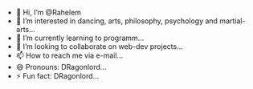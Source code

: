 - 👋 Hi, I’m @Rahelem
- 👀 I’m interested in dancing, arts, philosophy, psychology and martial-arts...
- 🌱 I’m currently learning to programm...
- 💞️ I’m looking to collaborate on web-dev projects...
- 📫 How to reach me via e-mail...
- 😄 Pronouns: DRagonlord...
- ⚡ Fun fact: DRagonlord...

<!---
Rahelem/Rahelem is a ✨ special ✨ repository because its `README.md` (this file) appears on your GitHub profile.
You can click the Preview link to take a look at your changes.
--->
